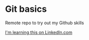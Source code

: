 # Git basics

Remote repo to try out my Github skills

[I'm learning this on LinkedIn.com](https://www.linkedin.com/)

